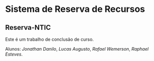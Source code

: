 # Sistema de Reserva de Recursos

## Reserva-NTIC

Este é um trabalho de conclusão de curso.

Alunos:
*Jonathan Danilo*, *Lucas Augusto*, *Rafael Wemerson*, *Raphael Esteves*.


